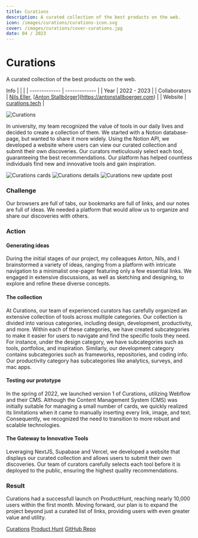 ```yaml
---
title: Curations
description: A curated collection of the best products on the web.
icon: /images/curations/curations-icon.svg
cover: /images/curations/cover-curations.jpg
date: 04 / 2023
---
```


<info-grid>
<div>

# Curations

A curated collection of the best products on the web.

</div>

<div>

Info
| | |
| ------------- | ------------- |
| Year | 2022 - 2023 |
| Collaborators | [Nils Eller](https://nilseller.com), [[Anton Stallbörger](https://antonstallboerger.com)](https://antonstallboerger.com) |
| Website | [curations.tech](https://curations.tech) |

</div>
</info-grid>

![Curations](/images/curations/cover-curations.jpg)

In university, my team recognized the value of tools in our daily lives and decided to create a collection of them. We started with a Notion database-page, but wanted to share it more widely. Using the Notion API, we developed a website where users can view our curated collection and submit their own discoveries. Our curators meticulously select each tool, guaranteeing the best recommendations. Our platform has helped countless individuals find new and innovative tools and gain inspiration.

<three-full-grid>

![Curations cards](/images/curations/curations_cards.webp)
![Curations details](/images/curations/cuations_details.webp)
![Curations new update post](/images/curations/curations_update.webp)

</three-full-grid>

<process-grid>

### Challenge

Our browsers are full of tabs, our bookmarks are full of links, and our notes are full of ideas. We needed a platform that would allow us to organize and share our discoveries with others.

<div>

### Action

</div>

<div>

#### Generating ideas

During the initial stages of our project, my colleagues Anton, Nils, and I brainstormed a variety of ideas, ranging from a platform with intricate navigation to a minimalist one-pager featuring only a few essential links. We engaged in extensive discussions, as well as sketching and designing, to explore and refine these diverse concepts.

#### The collection

At Curations, our team of experienced curators has carefully organized an extensive collection of tools across multiple categories. Our collection is divided into various categories, including design, development, productivity, and more. Within each of these categories, we have created subcategories to make it easier for users to navigate and find the specific tools they need. For instance, under the design category, we have subcategories such as tools, portfolios, and inspiration. Similarly, our development category contains subcategories such as frameworks, repositories, and coding info. Our productivity category has subcategories like analytics, surveys, and mac apps.

#### Testing our prototype

In the spring of 2022, we launched version 1 of Curations, utilizing Webflow and their CMS. Although the Content Management System (CMS) was initially suitable for managing a small number of cards, we quickly realized its limitations when it came to manually inserting every link, image, and text. Consequently, we recognized the need to transition to more robust and scalable technologies.

#### The Gateway to Innovative Tools

Leveraging NextJS, Supabase and Vercel, we developed a website that displays our curated collection and allows users to submit their own discoveries. Our team of curators carefully selects each tool before it is deployed to the public, ensuring the highest quality recommendations.

</div>

### Result

Curations had a successfull launch on ProductHunt, reaching nearly 10,000 users within the first month. Moving forward, our plan is to expand the project beyond just a curated list of links, providing users with even greater value and utility.

</process-grid>

<project-links>

[Curations](https://www.curations.tech/)
[Product Hunt](https://www.producthunt.com/products/curations)
[GitHub Repo](https://github.com/flornkm/Curations)
</project-links>
